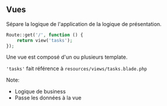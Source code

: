 ## Vues

Sépare la logique de l'application de la logique de présentation.

```php
Route::get('/', function () {
    return view('tasks');
});
```

Une vue est composé d'un ou plusieurs template.

`'tasks'` fait référence à `resources/views/tasks.blade.php`

Note:
- Logique de business
- Passe les données à la vue